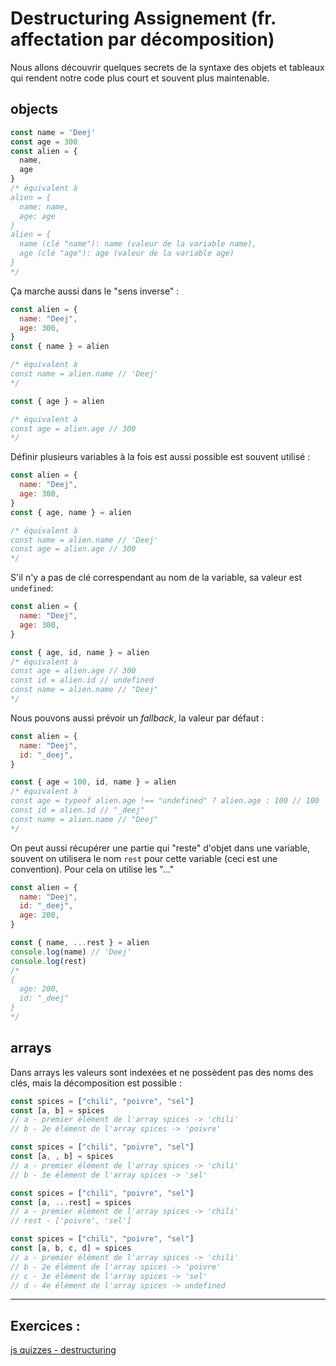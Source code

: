 # Destructuring Assignement (fr. affectation par décomposition)

Nous allons découvrir quelques secrets de la syntaxe des objets et tableaux qui rendent notre code plus court et souvent plus maintenable.

## objects

```javascript
const name = 'Deej'
const age = 300
const alien = {
  name,
  age
}
/* équivalent à
alien = {
  name: name,
  age: age
}
alien = {
  name (clé "name"): name (valeur de la variable name),
  age (clé "age"): age (valeur de la variable age)
}
*/
```

Ça marche aussi dans le "sens inverse" :

```javascript
const alien = {
  name: "Deej",
  age: 300,
}
const { name } = alien

/* équivalent à
const name = alien.name // 'Deej'
*/

const { age } = alien

/* équivalent à
const age = alien.age // 300
*/
```

Définir plusieurs variables à la fois est aussi possible est souvent utilisé :

```javascript
const alien = {
  name: "Deej",
  age: 300,
}
const { age, name } = alien

/* équivalent à
const name = alien.name // 'Deej'
const age = alien.age // 300
*/
```

S'il n'y a pas de clé correspendant au nom de la variable, sa valeur est `undefined`:

```javascript
const alien = {
  name: "Deej",
  age: 300,
}

const { age, id, name } = alien
/* équivalent à
const age = alien.age // 300
const id = alien.id // undefined
const name = alien.name // "Deej"
*/
```

Nous pouvons aussi prévoir un *fallback*, la valeur par défaut :

```javascript
const alien = {
  name: "Deej",
  id: "_deej",
}

const { age = 100, id, name } = alien
/* équivalent à
const age = typeof alien.age !== "undefined" ? alien.age : 100 // 100
const id = alien.id // "_deej"
const name = alien.name // "Deej"
*/
```

On peut aussi récupérer une partie qui "reste" d'objet dans une variable, souvent on utilisera le nom `rest` pour cette variable (ceci est une convention). Pour cela on utilise les "..."

```javascript
const alien = {
  name: "Deej",
  id: "_deej",
  age: 200,
}

const { name, ...rest } = alien
console.log(name) // 'Deej'
console.log(rest)
/*
{
  age: 200,
  id: "_deej"
}
*/
```

## arrays

Dans arrays les valeurs sont indexées et ne possèdent pas des noms des clés, mais la décomposition est possible :

```javascript
const spices = ["chili", "poivre", "sel"]
const [a, b] = spices
// a - premier élément de l'array spices -> 'chili'
// b - 2e élément de l'array spices -> 'poivre'
```

```javascript
const spices = ["chili", "poivre", "sel"]
const [a, , b] = spices
// a - premier élément de l'array spices -> 'chili'
// b - 3e élément de l'array spices -> 'sel'
```

```javascript
const spices = ["chili", "poivre", "sel"]
const [a, ...rest] = spices
// a - premier élément de l'array spices -> 'chili'
// rest - ['poivre', 'sel']
```

```javascript
const spices = ["chili", "poivre", "sel"]
const [a, b, c, d] = spices
// a - premier élément de l'array spices -> 'chili'
// b - 2e élément de l'array spices -> 'poivre'
// c - 3e élément de l'array spices -> 'sel'
// d - 4e élément de l'array spices -> undefined
```

---

## Exercices :

[js quizzes - destructuring](https://javascript-quizzes.netlify.app/destructure)
